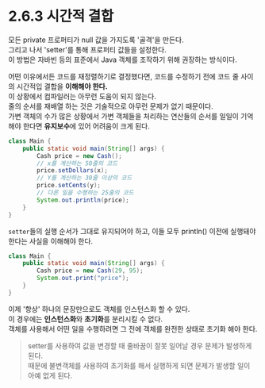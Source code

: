 # 2.6.3 시간적 결합

모든 private 프로퍼티가 null 값을 가지도록 '골격'을 만든다.  
그리고 나서 'setter'를 통해 프로퍼티 값들을 설정한다.  
이 방법은 자바빈 등의 표준에서 Java 객체를 조작하기 위해 권장하는 방식이다.

어떤 이유에서든 코드를 재정렬하기로 결정했다면, 코드를 수정하기 전에 코드 줄 사이의 시간적입 결합을 **이해해야 한다.**  
이 상황에서 컴파일러는 아무런 도움이 되지 않는다.  
줄의 순서를 재배열 하는 것은 기술적으로 아무런 문제가 없기 때문이다.  
가변 객체의 수가 많은 상황에서 가변 객체들을 처리하는 연산들의 순서를 일일이 기억해야 한다면 **유지보수**에 있어 어려움이 크게 된다.

```java
class Main {
    public static void main(String[] args) {
        Cash price = new Cash();
        // x를 계산하는 50줄의 코드
        price.setDollars(x);
        // Y를 계산하는 30줄 이상의 코드
        price.setCents(y);
        // 다른 일을 수행하는 25줄의 코드
        System.out.println(price);
    }
}
```

`setter`들의 실행 순서가 그대로 유지되어야 하고, 이들 모두 println() 이전에 실행돼야 한다는 사실을 이해해야 한다.

```java
class Main {
    public static void main(String[] args) {
        Cash price = new Cash(29, 95);
        System.out.print("price");
    }
}
```

이제 '항상' 하나의 문장만으로도 객체를 인스턴스화 할 수 있다.  
이 경우에는 **인스턴스화**와 **초기화**를 분리시킬 수 없다.  
객체를 사용해서 어떤 일을 수행하려면 그 전에 객체를 완전한 상태로 초기화 해야 한다.

> setter를 사용하여 값을 변경할 때 줄바꿈이 잘못 일어날 경우 문제가 발생하게 된다.  
> 때문에 불변객체를 사용하여 초기화를 해서 실행하게 되면 문제가 발생할 일이 아예 없게 된다.